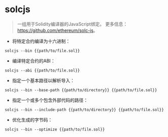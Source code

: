 # solcjs

> 一组用于Solidity编译器的JavaScript绑定。
> 更多信息：<https://github.com/ethereum/solc-js>。

- 将特定合约编译为十六进制：

`solcjs --bin {{path/to/file.sol}}`

- 编译特定合约的ABI：

`solcjs --abi {{path/to/file.sol}}`

- 指定一个基本路径以解析导入：

`solcjs --bin --base-path {{path/to/directory}} {{path/to/file.sol}}`

- 指定一个或多个包含外部代码的路径：

`solcjs --bin --include-path {{path/to/directory}} {{path/to/file.sol}}`

- 优化生成的字节码：

`solcjs --bin --optimize {{path/to/file.sol}}`